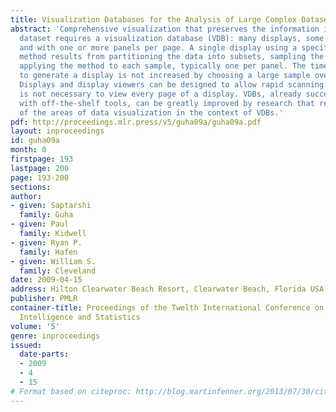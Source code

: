 ```yaml
---
title: Visualization Databases for the Analysis of Large Complex Datasets
abstract: 'Comprehensive visualization that preserves the information in a large complex
  dataset requires a visualization database (VDB): many displays, some with many pages,
  and with one or more panels per page. A single display using a specific display
  method results from partitioning the data into subsets, sampling the subsets, and
  applying the method to each sample, typically one per panel. The time of the analyst
  to generate a display is not increased by choosing a large sample over a small one.
  Displays and display viewers can be designed to allow rapid scanning. Often, it
  is not necessary to view every page of a display. VDBs, already successful just
  with off-the-shelf tools, can be greatly improved by research that rethinks all
  of the areas of data visualization in the context of VDBs.'
pdf: http://proceedings.mlr.press/v5/guha09a/guha09a.pdf
layout: inproceedings
id: guha09a
month: 0
firstpage: 193
lastpage: 200
page: 193-200
sections: 
author:
- given: Saptarshi
  family: Guha
- given: Paul
  family: Kidwell
- given: Ryan P.
  family: Hafen
- given: William S.
  family: Cleveland
date: 2009-04-15
address: Hilton Clearwater Beach Resort, Clearwater Beach, Florida USA
publisher: PMLR
container-title: Proceedings of the Twelth International Conference on Artificial
  Intelligence and Statistics
volume: '5'
genre: inproceedings
issued:
  date-parts:
  - 2009
  - 4
  - 15
# Format based on citeproc: http://blog.martinfenner.org/2013/07/30/citeproc-yaml-for-bibliographies/
---
```

